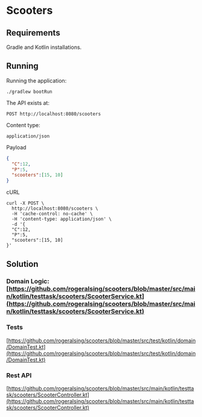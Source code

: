 # Scooters

## Requirements

Gradle and Kotlin installations.

## Running

Running the application:

```text
./gradlew bootRun
```

The API exists at:
```text
POST http://localhost:8080/scooters
```

Content type:
```
application/json
```

Payload
```json
{
  "C":12,
  "P":5,
  "scooters":[15, 10]
}
```

cURL
```
curl -X POST \
  http://localhost:8080/scooters \
  -H 'cache-control: no-cache' \
  -H 'content-type: application/json' \
  -d '{
  "C":12,
  "P":5,
  "scooters":[15, 10]
}'
```


## Solution

### Domain Logic:[https://github.com/rogeralsing/scooters/blob/master/src/main/kotlin/testtask/scooters/ScooterService.kt](https://github.com/rogeralsing/scooters/blob/master/src/main/kotlin/testtask/scooters/ScooterService.kt)

### Tests
[https://github.com/rogeralsing/scooters/blob/master/src/test/kotlin/domain/DomainTest.kt](https://github.com/rogeralsing/scooters/blob/master/src/test/kotlin/domain/DomainTest.kt)

### Rest API
[https://github.com/rogeralsing/scooters/blob/master/src/main/kotlin/testtask/scooters/ScooterController.kt](https://github.com/rogeralsing/scooters/blob/master/src/main/kotlin/testtask/scooters/ScooterController.kt)